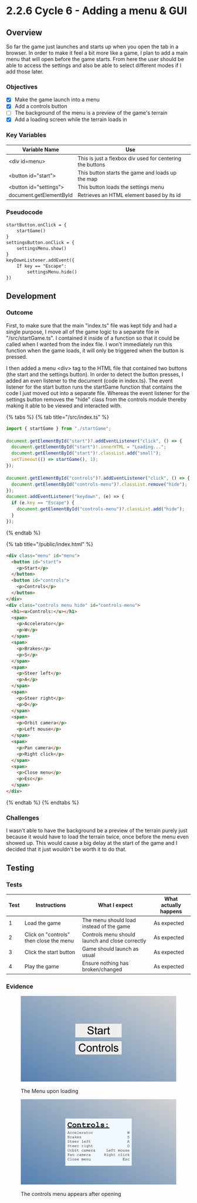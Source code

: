 # 2.2.6 Cycle 6 - Adding a menu & GUI

## Overview

So far the game just launches and starts up when you open the tab in a browser. In order to make it feel a bit more like a game, I plan to add a main menu that will open before the game starts. From here the user should be able to access the settings and also be able to select different modes if I add those later.

### Objectives

* [x] Make the game launch into a menu
* [x] Add a controls button
* [ ] The background of the menu is a preview of the game's terrain
* [x] Add a loading screen while the terrain loads in

### Key Variables

| Variable Name           | Use                                                       |   |
| ----------------------- | --------------------------------------------------------- | - |
| \<div id=menu>          | This is just a flexbox div used for centering the buttons |   |
| \<button id="start">    | This button starts the game and loads up the map          |   |
| \<button id="settings"> | This button loads the settings menu                       |   |
| document.getElementById | Retrieves an HTML element based by its id                 |   |

### Pseudocode

```
startButton.onClick = {
    startGame()
}
settingsButton.onClick = {
    settingsMenu.show()
}
keyDownListener.addEvent({
    If key == "Escape":
        settingsMenu.hide()
})
```

## Development

### Outcome

First, to make sure that the main "index.ts" file was kept tidy and had a single purpose, I move all of the game logic to a separate file in "/src/startGame.ts". I contained it inside of a function so that it could be called when I wanted from the index file. I won't immediately run this function when the game loads, it will only be triggered when the button is pressed.

I then added a menu \<div> tag to the HTML file that contained two buttons (the start and the settings button). In order to detect the button presses, I added an even listener to the document (code in index.ts). The event listener for the start button runs the startGame function that contains the code I just moved out into a separate file. Whereas the event listener for the settings button removes the "hide" class from the controls module thereby making it able to be viewed and interacted with.

{% tabs %}
{% tab title="/src/index.ts" %}
```typescript
import { startGame } from "./startGame";

document.getElementById("start")?.addEventListener("click", () => {
  document.getElementById("start")!.innerHTML = "Loading...";
  document.getElementById("start")!.classList.add("small");
  setTimeout(() => startGame(), 1);
});

document.getElementById("controls")?.addEventListener("click", () => {
  document.getElementById("controls-menu")?.classList.remove("hide");
});
document.addEventListener("keydown", (e) => {
  if (e.key == "Escape") {
    document.getElementById("controls-menu")?.classList.add("hide");
  }
});
```
{% endtab %}

{% tab title="/public/index.html" %}
```html
<div class="menu" id="menu">
  <button id="start">
    <p>Start</p>
  </button>
  <button id="controls">
    <p>Controls</p>
  </button>
</div>
<div class="controls menu hide" id="controls-menu">
  <h1><u>Controls:</u></h1>
  <span>
    <p>Accelerator</p>
    <p>W</p>
  </span>
  <span>
    <p>Brakes</p>
    <p>S</p>
  </span>
  <span>
    <p>Steer left</p>
    <p>A</p>
  </span>
  <span>
    <p>Steer right</p>
    <p>D</p>
  </span>
  <span>
    <p>Orbit camera</p>
    <p>Left mouse</p>
  </span>
  <span>
    <p>Pan camera</p>
    <p>Right click</p>
  </span>
  <span>
    <p>Close menu</p>
    <p>Esc</p>
  </span>
</div>
```
{% endtab %}
{% endtabs %}

### Challenges

I wasn't able to have the background be a preview of the terrain purely just because it would have to load the terrain twice, once before the menu even showed up. This would cause a big delay at the start of the game and I decided that it just wouldn't be worth it to do that.&#x20;

## Testing

### Tests

| Test | Instructions                            | What I expect                                   | What actually happens |
| ---- | --------------------------------------- | ----------------------------------------------- | --------------------- |
| 1    | Load the game                           | The menu should load instead of the game        | As expected           |
| 2    | Click on "controls" then close the menu | Controls menu should launch and close correctly | As expected           |
| 3    | Click the start button                  | Game should launch as usual                     | As expected           |
| 4    | Play the game                           | Ensure nothing has broken/changed               | As expected           |

### Evidence

<figure><img src="../.gitbook/assets/image.png" alt=""><figcaption><p>The Menu upon loading</p></figcaption></figure>

<figure><img src="../.gitbook/assets/image (1).png" alt=""><figcaption><p>The controls menu appears after opening</p></figcaption></figure>
